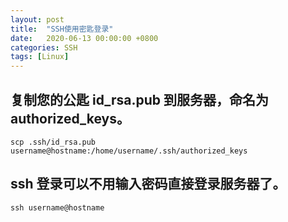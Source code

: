 ```yaml
---
layout: post
title:  "SSH使用密匙登录"
date:   2020-06-13 00:00:00 +0800
categories: SSH
tags: [Linux]
---
```


## 复制您的公匙 id_rsa.pub 到服务器，命名为 authorized_keys。
```shell
scp .ssh/id_rsa.pub username@hostname:/home/username/.ssh/authorized_keys
```

## ssh 登录可以不用输入密码直接登录服务器了。
```shell
ssh username@hostname
```
